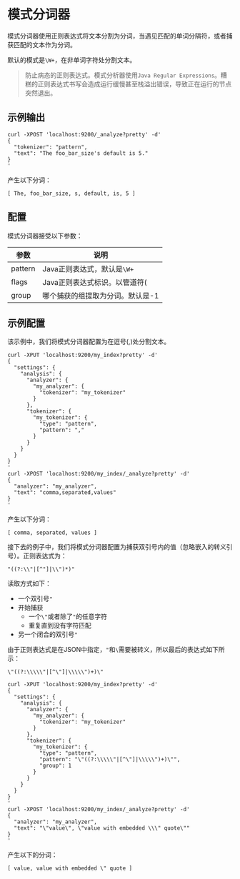 # 模式分词器

模式分词器使用正则表达式将文本分割为分词，当遇见匹配的单词分隔符，或者捕获匹配的文本作为分词。

默认的模式是`\W+`，在非单词字符处分割文本。

> 防止病态的正则表达式。模式分析器使用`Java Regular Expressions`。糟糕的正则表达式书写会造成运行缓慢甚至栈溢出错误，导致正在运行的节点突然退出。

## 示例输出

```
curl -XPOST 'localhost:9200/_analyze?pretty' -d'
{
  "tokenizer": "pattern",
  "text": "The foo_bar_size's default is 5."
}
'
```

产生以下分词：

```
[ The, foo_bar_size, s, default, is, 5 ]
```

## 配置

模式分词器接受以下参数：

|参数|说明|
|---|----|
|pattern|Java正则表达式，默认是`\W+`|
|flags|Java正则表达式标识。以管道符(|)分隔，比如"CASE_INSENSITIVE|COMMENTS"|
|group|哪个捕获的组提取为分词。默认是-1|

## 示例配置

该示例中，我们将模式分词器配置为在逗号(,)处分割文本。

```
curl -XPUT 'localhost:9200/my_index?pretty' -d'
{
  "settings": {
    "analysis": {
      "analyzer": {
        "my_analyzer": {
          "tokenizer": "my_tokenizer"
        }
      },
      "tokenizer": {
        "my_tokenizer": {
          "type": "pattern",
          "pattern": ","
        }
      }
    }
  }
}
'
curl -XPOST 'localhost:9200/my_index/_analyze?pretty' -d'
{
  "analyzer": "my_analyzer",
  "text": "comma,separated,values"
}
'
```

产生以下分词：

```
[ comma, separated, values ]
```

接下去的例子中，我们将模式分词器配置为捕获双引号内的值（忽略嵌入的转义引号）。正则表达式为：

```
"((?:\\"|[^"]|\\")*)"
```

读取方式如下：

- 一个双引号`"`
- 开始捕获
	+ 一个`\"`或者除了`"`的任意字符
	+ 重复直到没有字符匹配
- 另一个闭合的双引号`"`

由于正则表达式是在JSON中指定，`"`和`\`需要被转义，所以最后的表达式如下所示：

```
\"((?:\\\\\"|[^\"]|\\\\\")+)\"
```

```
curl -XPUT 'localhost:9200/my_index?pretty' -d'
{
  "settings": {
    "analysis": {
      "analyzer": {
        "my_analyzer": {
          "tokenizer": "my_tokenizer"
        }
      },
      "tokenizer": {
        "my_tokenizer": {
          "type": "pattern",
          "pattern": "\"((?:\\\\\"|[^\"]|\\\\\")+)\"",
          "group": 1
        }
      }
    }
  }
}
'
curl -XPOST 'localhost:9200/my_index/_analyze?pretty' -d'
{
  "analyzer": "my_analyzer",
  "text": "\"value\", \"value with embedded \\\" quote\""
}
'
```

产生以下的分词：

```
[ value, value with embedded \" quote ]
```
